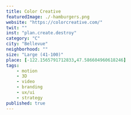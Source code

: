 ```yaml
---
title: Color Creative
featuredImage: ./-hamburgers.png
website: "https://colorcreative.com/"
twit: ""
inst: "plan.create.destroy"
category: "C"
city: "Bellevue"
neighborhood: ""
size: "Large (41-100)"
place: [-122.1565791712833,47.586604960618246]
tags:
    - motion
    - 3D
    - video
    - branding
    - ux/ui
    - strategy
published: true
---
```



